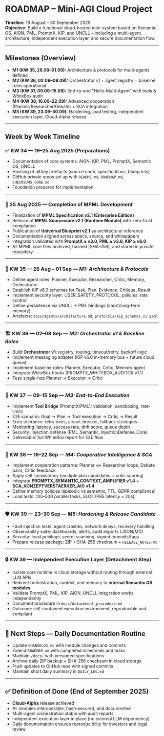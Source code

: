 # ROADMAP – Mini-AGI Cloud Project  
**Timeline:** 19 August – 30 September 2025  
**Objective:** Build a functional cloud-hosted mini-system based on Semantic OS, AION, PML, PromptX, KIP, and UNCLL – including a multi-agent architecture, independent execution layer, and secure documentation flow.  

---

## Milestones (Overview)
- **M1 (KW 35, 26.08–01.09):** Architecture & protocols for multi-agents defined  
- **M2 (KW 36, 02.09–08.09):** Orchestrator v1 + agent registry + baseline roles operational  
- **M3 (KW 37, 09.09–15.09):** End-to-end “Hello-Multi-Agent” with tools & WhiteBox audit  
- **M4 (KW 38, 16.09–22.09):** Advanced cooperation (Planner/Researcher/Debate) + SCA integration  
- **M5 (KW 39, 23.09–30.09):** Hardening, load testing, independent execution layer, Cloud-Alpha release  

---

## Week by Week Timeline

### ✅ KW 34 — 19–25 Aug 2025 (Preparations)
- Documentation of core systems: AION, KIP, PML, PromptX, Semantic OS, UNCLL  
- Hashing of all key artefacts (source code, specifications, blueprints)  
- GitHub private repos set up with `README.md`, `ROADMAP.md`, `CHECKSUMS_CORE.md`  
- Foundation prepared for implementation  

---

### 📌 25 Aug 2025 — Completion of MPML Development
- Finalization of **MPML Specification v2.1 (Enterprise Edition)**  
- Release of **MPML Sourcecode v2.1 (Runtime Module)** with zero-trust compliance  
- Publication of **Universal Blueprint v2.1** as architectural reference  
- Documentation aligned across specs, source, and whitepapers  
- Integration validated with **PromptX ≥ v3.0, PML ≥ v3.8, KIP ≥ v6.0**  
- All MPML core files archived, hashed (SHA-256), and stored in private repository  

---

### 🧭 KW 35 — 26 Aug – 01 Sep — *M1: Architecture & Protocols*
- Define agent roles: Planner, Executor, Researcher, Critic, Memory, Orchestrator  
- Establish KIP v6.0 schemas for Task, Plan, Evidence, Critique, Result  
- Implement security layer: USER_SAFETY_PROTOCOL, policies, rate control  
- Define persistence via UNCLL + PML bindings (short/long-term memory)  
- Artefacts: `docs/agents/architecture.md`, `protocols/kip_schemas_v1.yaml`  

---

### 🏗 KW 36 — 02–08 Sep — *M2: Orchestrator v1 & Baseline Roles*
- Build **Orchestrator v1**: registry, routing, timeout/retry, backoff logic  
- Implement messaging adapter (KIP v6.0 in-memory bus + future cloud queue)  
- Implement baseline roles: Planner, Executor, Critic, Memory agent  
- Integrate WhiteBox hooks (PROMPTX_WHITEBOX_AUDITOR v1.1)  
- Test: single-hop Planner → Executor → Critic  

---

### 🔗 KW 37 — 09–15 Sep — *M3: End-to-End Execution*
- Implement **Tool Bridge** (PromptX/PML): validation, sandboxing, rate-limits  
- E2E scenario: Goal → Plan → Tool execution → Critic → Result  
- Error tolerance: retry trees, circuit-breaker, fallback strategies  
- Monitoring: latency, success rate, drift score, queue depth  
- Security: injection defense (PML_Semantic_InjectionDefense_Core)  
- Deliverable: full WhiteBox report for E2E flow  

---

### 🧠 KW 38 — 16–22 Sep — *M4: Cooperative Intelligence & SCA*
- Implement cooperation patterns: Planner ↔ Researcher loops, Debate pairs, Critic feedback  
- Apply self-consistency (multiple plan candidates + critic scoring)  
- Integrate **PROMPTX_SEMANTIC_CONTEXT_AMPLIFIER v1.4** + **SCA_KONZEPTVERSTAERKER_AIO v1.4**  
- Define memory policies (episodic vs semantic, TTL, GDPR compliance)  
- Load tests: 100–500 parallel tasks, SLOs (P95 latency < 20s)  

---

### 🛡️ KW 39 — 23–30 Sep — *M5: Hardening & Release Candidate*
- Fault injection tests: agent crashes, network delays, recovery handling  
- Observability suite: dashboards, alerts, audit exports (JSON/MD)  
- Security: least privilege, secret scanning, signed commits/tags  
- Prepare release package: ZIP + SHA-256 checksum + `RELEASE_NOTES.md`  

---

### 🔒 KW 39 — Independent Execution Layer (Detachment Step)
- Isolate core runtime in cloud storage without routing through external LLM APIs  
- Redirect orchestration, context, and memory to **internal Semantic OS modules**  
- Validate PromptX, PML, KIP, AION, UNCLL integration works independently  
- Document procedure in `docs/detachment_procedure.md`  
- Outcome: self-contained execution environment, reproducible and compliant  

---

## 📌 Next Steps — Daily Documentation Routine
- Update `CHANGELOG.md` with module changes and commits  
- Extend `ROADMAP.md` with completed milestones and tasks  
- Maintain `/docs/` with versioned specifications  
- Archive daily ZIP backup + SHA-256 checksum in cloud storage  
- Push updates to GitHub repo with signed commits  
- Maintain short daily summary in `DAILY_LOG.md`  

---

## ✅ Definition of Done (End of September 2025)
- **Cloud-Alpha** release achieved  
- All modules interoperable, hash-secured, and documented  
- Multi-agent orchestration stable with audit reports  
- Independent execution layer in place (no external LLM dependency)  
- Daily documentation ensures reproducibility for investors and legal review  
